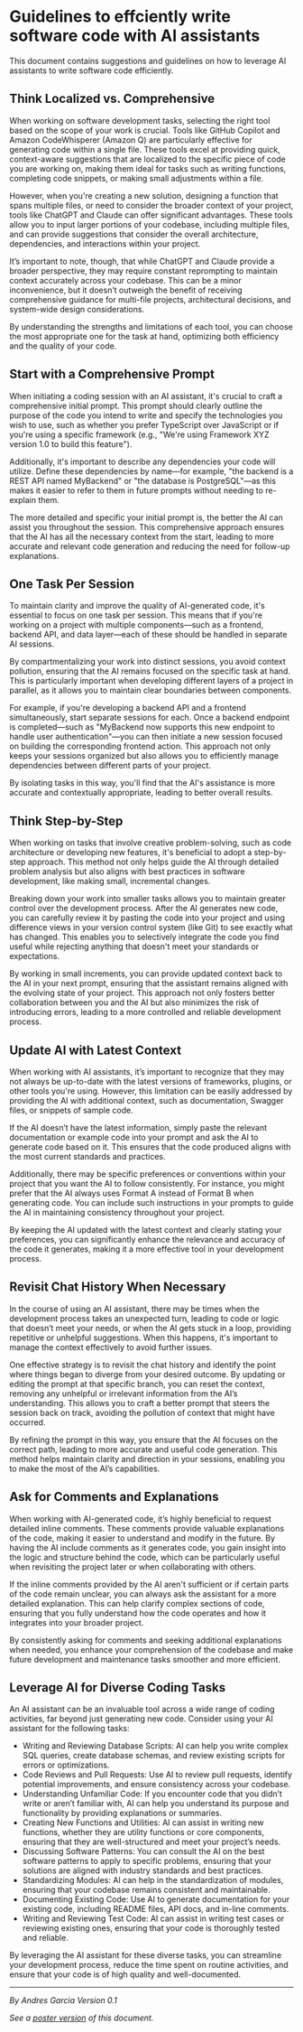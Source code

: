 # Guidelines to effciently write software code with AI assistants

This document contains suggestions and guidelines on how to leverage AI assistants to write software code efficiently.

## Think Localized vs. Comprehensive

When working on software development tasks, selecting the right tool based on the scope of your work is crucial. Tools like GitHub Copilot and Amazon CodeWhisperer (Amazon Q) are particularly effective for generating code within a single file. These tools excel at providing quick, context-aware suggestions that are localized to the specific piece of code you are working on, making them ideal for tasks such as writing functions, completing code snippets, or making small adjustments within a file.

However, when you're creating a new solution, designing a function that spans multiple files, or need to consider the broader context of your project, tools like ChatGPT and Claude can offer significant advantages. These tools allow you to input larger portions of your codebase, including multiple files, and can provide suggestions that consider the overall architecture, dependencies, and interactions within your project.

It’s important to note, though, that while ChatGPT and Claude provide a broader perspective, they may require constant reprompting to maintain context accurately across your codebase. This can be a minor inconvenience, but it doesn’t outweigh the benefit of receiving comprehensive guidance for multi-file projects, architectural decisions, and system-wide design considerations.

By understanding the strengths and limitations of each tool, you can choose the most appropriate one for the task at hand, optimizing both efficiency and the quality of your code.

## Start with a Comprehensive Prompt

When initiating a coding session with an AI assistant, it's crucial to craft a comprehensive initial prompt. This prompt should clearly outline the purpose of the code you intend to write and specify the technologies you wish to use, such as whether you prefer TypeScript over JavaScript or if you're using a specific framework (e.g., "We're using Framework XYZ version 1.0 to build this feature").

Additionally, it's important to describe any dependencies your code will utilize. Define these dependencies by name—for example, "the backend is a REST API named MyBackend" or "the database is PostgreSQL"—as this makes it easier to refer to them in future prompts without needing to re-explain them.

The more detailed and specific your initial prompt is, the better the AI can assist you throughout the session. This comprehensive approach ensures that the AI has all the necessary context from the start, leading to more accurate and relevant code generation and reducing the need for follow-up explanations.

## One Task Per Session
To maintain clarity and improve the quality of AI-generated code, it's essential to focus on one task per session. This means that if you're working on a project with multiple components—such as a frontend, backend API, and data layer—each of these should be handled in separate AI sessions.

By compartmentalizing your work into distinct sessions, you avoid context pollution, ensuring that the AI remains focused on the specific task at hand. This is particularly important when developing different layers of a project in parallel, as it allows you to maintain clear boundaries between components.

For example, if you're developing a backend API and a frontend simultaneously, start separate sessions for each. Once a backend endpoint is completed—such as "MyBackend now supports this new endpoint to handle user authentication"—you can then initiate a new session focused on building the corresponding frontend action. This approach not only keeps your sessions organized but also allows you to efficiently manage dependencies between different parts of your project.

By isolating tasks in this way, you'll find that the AI's assistance is more accurate and contextually appropriate, leading to better overall results.

## Think Step-by-Step

When working on tasks that involve creative problem-solving, such as code architecture or developing new features, it's beneficial to adopt a step-by-step approach. This method not only helps guide the AI through detailed problem analysis but also aligns with best practices in software development, like making small, incremental changes.

Breaking down your work into smaller tasks allows you to maintain greater control over the development process. After the AI generates new code, you can carefully review it by pasting the code into your project and using difference views in your version control system (like Git) to see exactly what has changed. This enables you to selectively integrate the code you find useful while rejecting anything that doesn't meet your standards or expectations.

By working in small increments, you can provide updated context back to the AI in your next prompt, ensuring that the assistant remains aligned with the evolving state of your project. This approach not only fosters better collaboration between you and the AI but also minimizes the risk of introducing errors, leading to a more controlled and reliable development process.

## Update AI with Latest Context

When working with AI assistants, it’s important to recognize that they may not always be up-to-date with the latest versions of frameworks, plugins, or other tools you're using. However, this limitation can be easily addressed by providing the AI with additional context, such as documentation, Swagger files, or snippets of sample code.

If the AI doesn’t have the latest information, simply paste the relevant documentation or example code into your prompt and ask the AI to generate code based on it. This ensures that the code produced aligns with the most current standards and practices.

Additionally, there may be specific preferences or conventions within your project that you want the AI to follow consistently. For instance, you might prefer that the AI always uses Format A instead of Format B when generating code. You can include such instructions in your prompts to guide the AI in maintaining consistency throughout your project.

By keeping the AI updated with the latest context and clearly stating your preferences, you can significantly enhance the relevance and accuracy of the code it generates, making it a more effective tool in your development process.

## Revisit Chat History When Necessary
In the course of using an AI assistant, there may be times when the development process takes an unexpected turn, leading to code or logic that doesn’t meet your needs, or when the AI gets stuck in a loop, providing repetitive or unhelpful suggestions. When this happens, it's important to manage the context effectively to avoid further issues.

One effective strategy is to revisit the chat history and identify the point where things began to diverge from your desired outcome. By updating or editing the prompt at that specific branch, you can reset the context, removing any unhelpful or irrelevant information from the AI’s understanding. This allows you to craft a better prompt that steers the session back on track, avoiding the pollution of context that might have occurred.

By refining the prompt in this way, you ensure that the AI focuses on the correct path, leading to more accurate and useful code generation. This method helps maintain clarity and direction in your sessions, enabling you to make the most of the AI’s capabilities.

## Ask for Comments and Explanations

When working with AI-generated code, it’s highly beneficial to request detailed inline comments. These comments provide valuable explanations of the code, making it easier to understand and modify in the future. By having the AI include comments as it generates code, you gain insight into the logic and structure behind the code, which can be particularly useful when revisiting the project later or when collaborating with others.

If the inline comments provided by the AI aren't sufficient or if certain parts of the code remain unclear, you can always ask the assistant for a more detailed explanation. This can help clarify complex sections of code, ensuring that you fully understand how the code operates and how it integrates into your broader project.

By consistently asking for comments and seeking additional explanations when needed, you enhance your comprehension of the codebase and make future development and maintenance tasks smoother and more efficient.

## Leverage AI for Diverse Coding Tasks

An AI assistant can be an invaluable tool across a wide range of coding activities, far beyond just generating new code. Consider using your AI assistant for the following tasks:

- Writing and Reviewing Database Scripts: AI can help you write complex SQL queries, create database schemas, and review existing scripts for errors or optimizations.
- Code Reviews and Pull Requests: Use AI to review pull requests, identify potential improvements, and ensure consistency across your codebase.
- Understanding Unfamiliar Code: If you encounter code that you didn’t write or aren’t familiar with, AI can help you understand its purpose and functionality by providing explanations or summaries.
- Creating New Functions and Utilities: AI can assist in writing new functions, whether they are utility functions or core components, ensuring that they are well-structured and meet your project’s needs.
- Discussing Software Patterns: You can consult the AI on the best software patterns to apply to specific problems, ensuring that your solutions are aligned with industry standards and best practices.
- Standardizing Modules: AI can help in the standardization of modules, ensuring that your codebase remains consistent and maintainable.
- Documenting Existing Code: Use AI to generate documentation for your existing code, including README files, API docs, and in-line comments.
- Writing and Reviewing Test Code: AI can assist in writing test cases or reviewing existing ones, ensuring that your code is thoroughly tested and reliable.

By leveraging the AI assistant for these diverse tasks, you can streamline your development process, reduce the time spent on routine activities, and ensure that your code is of high quality and well-documented.


---
_By Andres Garcia_
_Version 0.1_

_See a [poster version](https://htmlpreview.github.io/?https://github.com/agarcian/coding-with-ai-guidelines/blob/main/poster.html) of this document._
